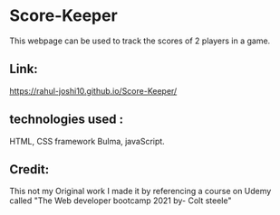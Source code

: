 # Score-Keeper
This webpage can be used to track the scores of 2 players in a game.

## Link: 
https://rahul-joshi10.github.io/Score-Keeper/

## technologies used :
HTML, CSS framework Bulma, javaScript.

## Credit:
This not my Original work I made it by referencing a course on Udemy called "The Web developer bootcamp 2021 by- Colt steele"
